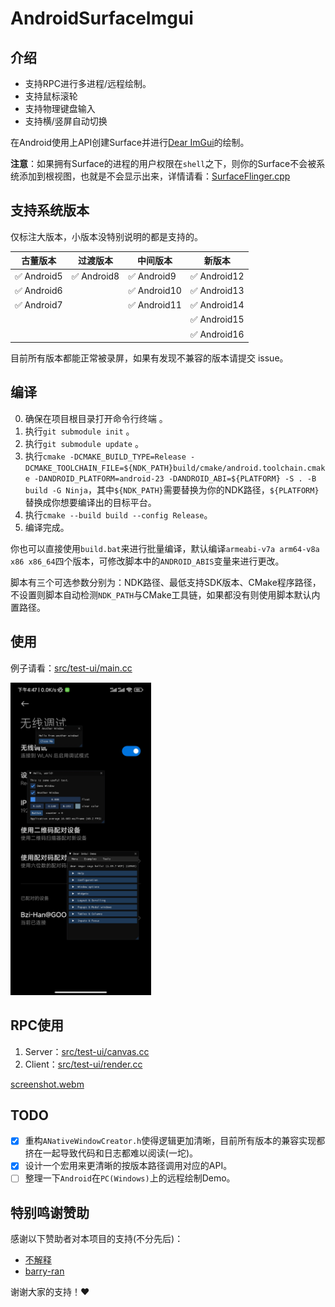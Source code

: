 # AndroidSurfaceImgui

## 介绍

+ 支持RPC进行多进程/远程绘制。
+ 支持鼠标滚轮
+ 支持物理键盘输入
+ 支持横/竖屏自动切换

在Android使用上API创建Surface并进行[Dear ImGui](https://github.com/ocornut/imgui.git)的绘制。

**注意**：如果拥有Surface的进程的用户权限在`shell`之下，则你的Surface不会被系统添加到根视图，也就是不会显示出来，详情请看：[SurfaceFlinger.cpp](https://cs.android.com/android/platform/superproject/main/+/main:frameworks/native/services/surfaceflinger/SurfaceFlinger.cpp;l=4769)

## 支持系统版本

仅标注大版本，小版本没特别说明的都是支持的。

| 古董版本 | 过渡版本 | 中间版本 | 新版本 |
| ------------ | ----------- | ------------ | ------------ |
| ✅ Android5 | ✅ Android8 | ✅ Android9 | ✅ Android12 |
| ✅ Android6 |              | ✅ Android10 | ✅ Android13 |
| ✅ Android7 |              | ✅ Android11 | ✅ Android14 |
|              |              |              | ✅ Android15 |
|              |              |              | ✅ Android16 |

目前所有版本都能正常被录屏，如果有发现不兼容的版本请提交 issue。

## 编译

0. 确保在项目根目录打开命令行终端 。
1. 执行`git submodule init` 。
2. 执行`git submodule update` 。
3. 执行`cmake -DCMAKE_BUILD_TYPE=Release -DCMAKE_TOOLCHAIN_FILE=${NDK_PATH}build/cmake/android.toolchain.cmake -DANDROID_PLATFORM=android-23 -DANDROID_ABI=${PLATFORM} -S . -B build -G Ninja`，其中`${NDK_PATH}`需要替换为你的NDK路径，`${PLATFORM}`替换成你想要编译出的目标平台。
4. 执行`cmake --build build --config Release`。
5. 编译完成。

你也可以直接使用`build.bat`来进行批量编译，默认编译`armeabi-v7a arm64-v8a x86 x86_64`四个版本，可修改脚本中的`ANDROID_ABIS`变量来进行更改。

脚本有三个可选参数分别为：NDK路径、最低支持SDK版本、CMake程序路径，不设置则脚本自动检测`NDK_PATH`与CMake工具链，如果都没有则使用脚本默认内置路径。

## 使用

例子请看：[src/test-ui/main.cc](https://github.com/Bzi-Han/AndroidSurfaceImgui/blob/main/src/test-ui/main.cc)

<img src="https://github.com/Bzi-Han/AndroidSurfaceImgui/blob/main/screenshot.jpg" height="500px" />

## RPC使用

1. Server：[src/test-ui/canvas.cc](https://github.com/Bzi-Han/AndroidSurfaceImgui/blob/main/src/test-ui/canvas.cc)
2. Client：[src/test-ui/render.cc](https://github.com/Bzi-Han/AndroidSurfaceImgui/blob/main/src/test-ui/render.cc)

[screenshot.webm](https://github.com/Bzi-Han/AndroidSurfaceImgui/assets/75075077/7b6f7adc-2b68-44d1-bf7a-53bcf0a151a3)

## TODO

+ [x] 重构`ANativeWindowCreator.h`使得逻辑更加清晰，目前所有版本的兼容实现都挤在一起导致代码和日志都难以阅读(一坨)。
+ [x] 设计一个宏用来更清晰的按版本路径调用对应的API。
+ [ ] 整理一下`Android`在`PC(Windows)`上的远程绘制Demo。

## 特别鸣谢赞助

感谢以下赞助者对本项目的支持(不分先后)：

+ [不解释](https://github.com/Dasongzi1366)
+ [barry-ran](https://github.com/barry-ran)

谢谢大家的支持！❤️
